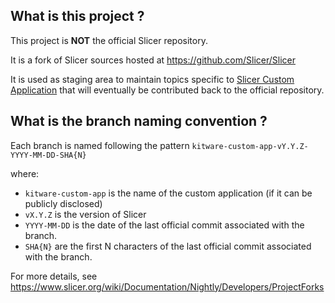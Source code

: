What is this project ?
----------------------

This project is **NOT** the official Slicer repository.

It is a fork of Slicer sources hosted at https://github.com/Slicer/Slicer

It is used as staging area to maintain topics specific to [Slicer Custom Application](https://github.com/KitwareMedical/SlicerCustomAppTemplate#readme) that will eventually be contributed back to the official repository.


What is the branch naming convention ?
--------------------------------------

Each branch is named following the pattern `kitware-custom-app-vY.Y.Z-YYYY-MM-DD-SHA{N}`

where:

* `kitware-custom-app` is the name of the custom application (if it can be publicly disclosed)
* `vX.Y.Z` is the version of Slicer
* `YYYY-MM-DD` is the date of the last official commit associated with the branch.
* `SHA{N}` are the first N characters of the last official commit associated with the branch.

For more details, see https://www.slicer.org/wiki/Documentation/Nightly/Developers/ProjectForks

